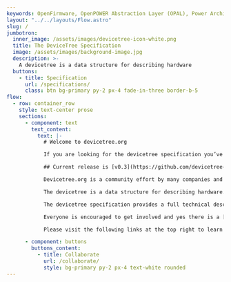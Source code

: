 ```yaml
---
keywords: OpenFirmware, OpenPOWER Abstraction Layer (OPAL), Power Architecture Platform Requirements (PAPR), Flattened Device Tree (FDT), Devicetree, Specification, data, structure
layout: "../../layouts/Flow.astro"
slug: /
jumbotron:
  inner_image: /assets/images/devicetree-icon-white.png
  title: The DeviceTree Specification
  image: /assets/images/background-image.jpg
  description: >-
    A devicetree is a data structure for describing hardware
  buttons:
    - title: Specification
      url: /specifications/
      class: btn bg-primary py-2 px-4 fade-in-three border-b-5
flow:
  - row: container_row
    style: text-center prose
    sections:
      - component: text
        text_content:
          text: |-
            # Welcome to devicetree.org

            If you are looking for the devicetree specification you’ve come to the right place!

            ## Current release is [v0.3](https://github.com/devicetree-org/devicetree-specification/releases/tag/v0.3)

            Devicetree.org is a community effort by many companies and individuals to facilitate the future evolution of the Devicetree Standard.

            The devicetree is a data structure for describing hardware. Rather than hard coding every detail of a device into an operating system, many aspects of the hardware can be described in a data structure that is passed to the operating system at boot time. The devicetree is used by OpenFirmware, OpenPOWER Abstraction Layer (OPAL), Power Architecture Platform Requirements (PAPR) and in the standalone Flattened Device Tree (FDT) form.

            The devicetree specification provides a full technical description of the devicetree data format and best practices.

            Everyone is encouraged to get involved and yes there is a [GitHub project too](https://github.com/devicetree-org/devicetree-specification)! Further information about the devicetree standard can be found throughout this website.

            Please visit the following links at the top right to learn more and the links below to participate.

      - component: buttons
        buttons_content:
          - title: Collaborate
            url: /collaborate/
            style: bg-primary py-2 px-4 text-white rounded
---
```

